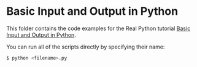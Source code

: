 # Basic Input and Output in Python

This folder contains the code examples for the Real Python tutorial [Basic Input and Output in Python](https://realpython.com/python-input-output/).

You can run all of the scripts directly by specifying their name:

```sh
$ python <filename>.py
```
